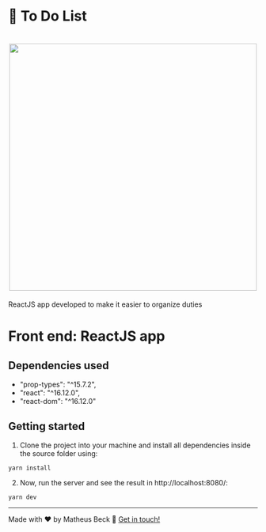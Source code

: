 # 📝 To Do List

<h1 align="center">
  <img src="https://i.imgur.com/qcJCxIs.png" width="500">
</h1>

ReactJS app developed to make it easier to organize duties

# Front end: ReactJS app

## Dependencies used

- "prop-types": "^15.7.2",
- "react": "^16.12.0",
- "react-dom": "^16.12.0"

## Getting started

1. Clone the project into your machine and install all dependencies inside the source folder using:

```console
yarn install
```

2. Now, run the server and see the result in http://localhost:8080/:

```console
yarn dev
```

---

Made with ❤️ by Matheus Beck :wave: [Get in touch!](https://www.linkedin.com/in/matheus-beck/)
